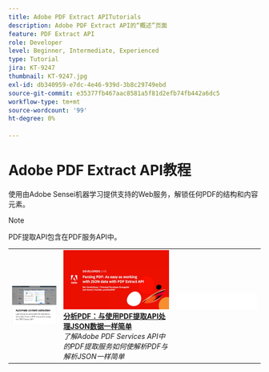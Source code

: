 ```yaml
---
title: Adobe PDF Extract APITutorials
description: Adobe PDF Extract API的“概述”页面
feature: PDF Extract API
role: Developer
level: Beginner, Intermediate, Experienced
type: Tutorial
jira: KT-9247
thumbnail: KT-9247.jpg
exl-id: db340959-e7dc-4e46-939d-3b8c29749ebd
source-git-commit: e35377fb467aac8581a5f81d2efb74fb442a6dc5
workflow-type: tm+mt
source-wordcount: '99'
ht-degree: 0%

---
```


# Adobe PDF Extract API教程

使用由Adobe Sensei机器学习提供支持的Web服务，解锁任何PDF的结构和内容元素。

>[!NOTE]
>
>PDF提取API包含在PDF服务API中。

<table style="table-layout:fixed">
<tr>
 <td>
   <a href="automate-content-extraction.md">
      <img alt="自动内容提取" src="assets/automate-content-extraction.png" />
   </a>
  </td>
  <td>
   <a href="https://experienceleague.adobe.com/docs/adobe-developers-live-events/events/2021/oct2021/parsing-pdf.html">
      <img alt="分析PDF：与使用PDF提取API处理JSON数据一样简单" src="assets/ParsingPDF_1280.png" />
   </a>
    <div>
   <a href="https://experienceleague.adobe.com/docs/adobe-developers-live-events/events/2021/oct2021/parsing-pdf.html"><strong>分析PDF：与使用PDF提取API处理JSON数据一样简单</strong></a>
    </div>
    <em>了解Adobe PDF Services API中的PDF提取服务如何使解析PDF与解析JSON一样简单</em>
    <br>
  </td>
  <td>
    <img alt="间隔物" src="../assets/WhiteBanner_Placeholder.png" />
    <div>
    <br>
  </td>
</tr>
</table>
